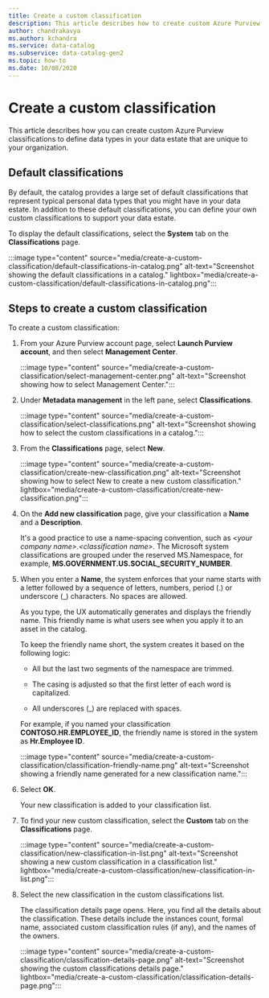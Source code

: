 ```yaml
---
title: Create a custom classification
description: This article describes how to create custom Azure Purview classifications to define data types in your data estate that are unique to your organization.
author: chandrakavya
ms.author: kchandra
ms.service: data-catalog
ms.subservice: data-catalog-gen2
ms.topic: how-to
ms.date: 10/08/2020
---
```


# Create a custom classification

This article describes how you can create custom Azure Purview classifications to define data types in your data estate that are unique to your organization.

## Default classifications

By default, the catalog provides a large set of default classifications that represent typical personal data types that you might have in your data estate. In addition to these default classifications, you can define your own custom classifications to support your data estate.

To display the default classifications, select the **System** tab on the **Classifications** page.

:::image type="content" source="media/create-a-custom-classification/default-classifications-in-catalog.png" alt-text="Screenshot showing the default classifications in a catalog." lightbox="media/create-a-custom-classification/default-classifications-in-catalog.png":::

## Steps to create a custom classification

To create a custom classification:

1. From your Azure Purview account page, select **Launch Purview account**, and then select **Management Center**.

   :::image type="content" source="media/create-a-custom-classification/select-management-center.png" alt-text="Screenshot showing how to select Management Center.":::

1. Under **Metadata management** in the left pane, select **Classifications**.

   :::image type="content" source="media/create-a-custom-classification/select-classifications.png" alt-text="Screenshot showing how to select the custom classifications in a catalog.":::

1. From the **Classifications** page, select **New**.

   :::image type="content" source="media/create-a-custom-classification/create-new-classification.png" alt-text="Screenshot showing how to select New to create a new custom classification." lightbox="media/create-a-custom-classification/create-new-classification.png":::

1. On the **Add new classification** page, give your classification a **Name** and a **Description**.

   It's a good practice to use a name-spacing convention, such as *&lt;your company name>.<classification name&gt;*. The Microsoft system classifications are grouped under the reserved MS.Namespace, for example, **MS.GOVERNMENT.US.SOCIAL\_SECURITY\_NUMBER**.

1. When you enter a **Name**, the system enforces that your name starts with a letter followed by a sequence of letters, numbers, period (.) or underscore (_) characters. No spaces are allowed.

   As you type, the UX automatically generates and displays the friendly name. This friendly name is what users see when you apply it to an asset in the catalog.

   To keep the friendly name short, the system creates it based on the following logic:

   - All but the last two segments of the namespace are trimmed.

   - The casing is adjusted so that the first letter of each word is capitalized.

   - All underscores (\_) are replaced with spaces.

   For example, if you named your classification **CONTOSO.HR.EMPLOYEE_ID**, the friendly name is stored in the system as **Hr.Employee ID**.

   :::image type="content" source="media/create-a-custom-classification/classification-friendly-name.png" alt-text="Screenshot showing a friendly name generated for a new classification name.":::

1. Select **OK**.

   Your new classification is added to your classification list.

1. To find your new custom classification, select the **Custom** tab on the **Classifications** page.

   :::image type="content" source="media/create-a-custom-classification/new-classification-in-list.png" alt-text="Screenshot showing a new custom classification in a classification list." lightbox="media/create-a-custom-classification/new-classification-in-list.png":::

1. Select the new classification in the custom classifications list.

   The classification details page opens. Here, you find all the details about the classification. These details include the instances count, formal name, associated custom classification rules (if any), and the names of the owners.

   :::image type="content" source="media/create-a-custom-classification/classification-details-page.png" alt-text="Screenshot showing the custom classifications details page." lightbox="media/create-a-custom-classification/classification-details-page.png":::
